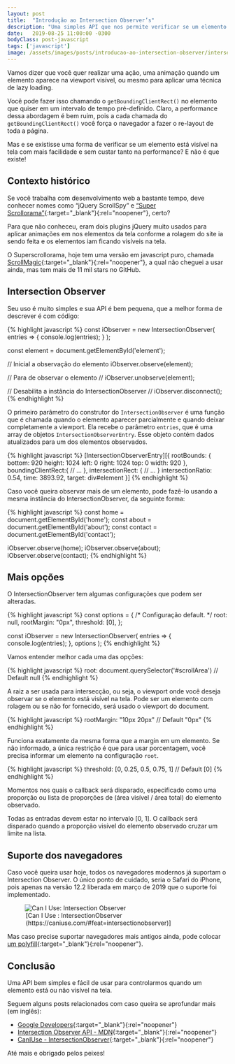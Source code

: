 ```yaml
---
layout: post
title:  "Introdução ao Intersection Observer’s"
description: "Uma simples API que nos permite verificar se um elemento está visível na tela com mais facilidade e sem custar tanto na performance. Essa é a API do Intersection Observer."
date:   2019-08-25 11:00:00 -0300
bodyClass: post-javascript
tags: ['javascript']
image: /assets/images/posts/introducao-ao-intersection-observer/intersection-observer.jpg
---
```


Vamos dizer que você quer realizar uma ação, uma animação quando um elemento aparece na viewport visível, ou mesmo para aplicar uma técnica de lazy loading.

Você pode fazer isso chamando o `getBoundingClientRect()` no elemento que quiser em um intervalo de tempo pré-definido. Claro, a performance dessa abordagem é bem ruim, pois a cada chamada do `getBoundingClientRect()` você força o navegador a fazer o re-layout de toda a página.

Mas e se existisse uma forma de verificar se um elemento está visível na tela com mais facilidade e sem custar tanto na performance? E não é que existe!


## Contexto histórico

Se você trabalha com desenvolvimento web a bastante tempo, deve conhecer nomes como “jQuery ScrollSpy” e [“Super Scrollorama”](https://johnpolacek.github.io/superscrollorama/){:target="_blank"}{:rel="noopener"}, certo?

Para que não conheceu, eram dois plugins jQuery muito usados para aplicar animações em nos elementos da tela conforme a rolagem do site ia sendo feita e os elementos iam ficando visíveis na tela.

O Superscrollorama, hoje tem uma versão em javascript puro, chamada [ScrollMagic](https://github.com/janpaepke/ScrollMagic){:target="_blank"}{:rel="noopener"}, a qual não cheguei a usar ainda, mas tem mais de 11 mil stars no GitHub.


## Intersection Observer

Seu uso é muito simples e sua API é bem pequena, que a melhor forma de descrever é com código:

{% highlight javascript %}
const iObserver = new IntersectionObserver(
  entries => {
    console.log(entries);
  }
);

const element = document.getElementById('element');

// Inicial a observação do elemento
iObserver.observe(element);

// Para de observar o elemento
// iObserver.unobserve(element);

// Desabilita a instância do IntersectionObserver
// iObserver.disconnect();
{% endhighlight %}

O primeiro parâmetro do construtor do `IntersectionObserver` é uma função que é chamada quando o elemento aparecer parcialmente e quando deixar completamente a viewport. Ela recebe o parâmetro `entries`, que é uma array de objetos `IntersectionObserverEntry`. Esse objeto contém dados atualizados para um dos elementos observados.

{% highlight javascript %}
[IntersectionObserverEntry][{
  rootBounds: {
      bottom: 920
      height: 1024
      left: 0
      right: 1024
      top: 0
      width: 920
  },
  boundingClientRect:{
    // ...
  },
  intersectionRect: {
    // ...
  }
  intersectionRatio: 0.54,
  time: 3893.92,
  target: div#element
}]
{% endhighlight %}

Caso você queira observar mais de um elemento, pode fazê-lo usando a mesma instância do IntersectionObserver, da seguinte forma:

{% highlight javascript %}
const home = document.getElementById('home');
const about = document.getElementById('about');
const contact = document.getElementById('contact');

iObserver.observe(home);
iObserver.observe(about);
iObserver.observe(contact);
{% endhighlight %}


## Mais opções

O IntersectionObserver tem algumas configurações que podem ser alteradas.

{% highlight javascript %}
const options = {
  /* Configuração default.  */
  root: null,
  rootMargin: "0px",
  threshold: [0],
};

const iObserver = new IntersectionObserver(
  entries => { console.log(entries); },
  options
);
{% endhighlight %}

Vamos entender melhor cada uma das opções:

{% highlight javascript %}
root: document.querySelector('#scrollArea') // Default null
{% endhighlight %}

A raiz a ser usada para intersecção, ou seja, o viewport onde você deseja observar se o elemento está visível na tela. Pode ser um elemento com rolagem ou se não for fornecido, será usado o viewport do document.

{% highlight javascript %}
rootMargin: "10px 20px" // Default "0px"
{% endhighlight %}

Funciona exatamente da mesma forma que a margin em um elemento. Se não informado, a única restrição é que para usar porcentagem, você precisa informar um elemento na configuração `root`.

{% highlight javascript %}
threshold: [0, 0.25, 0.5, 0.75, 1] // Default [0]
{% endhighlight %}

Momentos nos quais o callback será disparado, especificado como uma proporção ou lista de proporções de (área visível / área total) do elemento observado.

Todas as entradas devem estar no intervalo [0, 1]. O callback será disparado quando a proporção visível do elemento observado cruzar um limite na lista.


## Suporte dos navegadores

Caso você queira usar hoje, todos os navegadores modernos já suportam o Intersection Observer. O único ponto de cuidado, seria o Safari do iPhone, pois apenas na versão 12.2 liberada em março de 2019 que o suporte foi implementado.

<figure>
  <picture>
    <source type="image/webp" srcset="/assets/images/webp/posts/introducao-ao-intersection-observer/intersection-observer.webp" />
    <source srcset="/assets/images/posts/introducao-ao-intersection-observer/intersection-observer.jpg" />
    <img itemprop="image" src="/assets/images/posts/introducao-ao-intersection-observer/intersection-observer.jpg" alt="Can I Use: Intersection Observer" />
  </picture>
  <legend>[Can I Use : IntersectionObserver (https://caniuse.com/#feat=intersectionobserver)]</legend>
</figure>


Mas caso precise suportar navegadores mais antigos ainda, pode colocar [um polyfill](https://github.com/w3c/IntersectionObserver/tree/master/polyfill){:target="_blank"}{:rel="noopener"}.


## Conclusão

Uma API bem simples e fácil de usar para controlarmos quando um elemento está ou não visível na tela.

Seguem alguns posts relacionados com caso queira se aprofundar mais (em inglês):


- [Google Developers](https://developers.google.com/web/updates/2016/04/intersectionobserver){:target="_blank"}{:rel="noopener"}
- [Intersection Observer API - MDN](https://developer.mozilla.org/en-US/docs/Web/API/Intersection_Observer_API){:target="_blank"}{:rel="noopener"}
- [CanIUse - IntersectionObserver](https://caniuse.com/#feat=intersectionobserver){:target="_blank"}{:rel="noopener"}


Até mais e obrigado pelos peixes!

